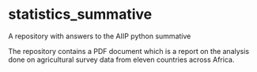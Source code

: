 # statistics_summative

A repository with answers to the AIIP python summative

The repository contains a PDF document which is a report on the analysis done on agricultural survey data from eleven countries across Africa.
